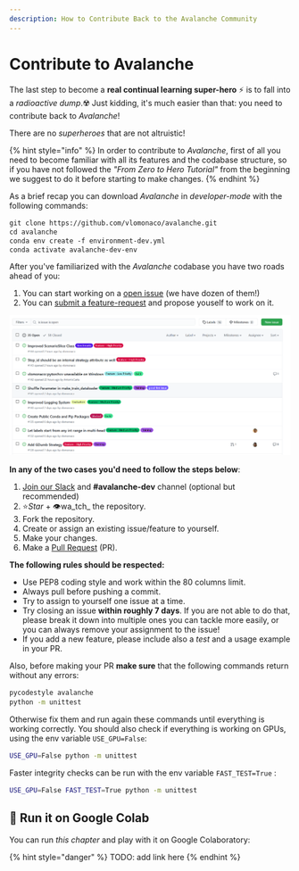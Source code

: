 ```yaml
---
description: How to Contribute Back to the Avalanche Community
---
```


# Contribute to Avalanche

The last step to become a **real continual learning super-hero** ⚡ is to fall into a _radioactive dump_.☢️ Just kidding, it's much easier than that: you need to contribute back to _Avalanche_!

There are no _superheroes_ that are not altruistic!

{% hint style="info" %}
In order to contribute to _Avalanche_, first of all you need to become familiar with all its features and the codabase structure, so if you have not followed the _"From Zero to Hero Tutorial"_ from the beginning we suggest to do it before starting to make changes.
{% endhint %}

As a brief recap you can download _Avalanche_ in _developer-mode_ with the following commands:

```text
git clone https://github.com/vlomonaco/avalanche.git
cd avalanche
conda env create -f environment-dev.yml
conda activate avalanche-dev-env
```

After you've familiarized with the _Avalanche_ codabase you have two roads ahead of you:

1. You can start working on a [open issue](../questions-and-issues/add-your-issue.md) \(we have dozen of them!\)
2. You can [submit a feature-request](../questions-and-issues/request-a-feature.md) and propose youself to work on it.

![Examples of Avalanche Issues available on GitHub](../.gitbook/assets/issues.png)

**In any of the two cases you'd need to follow the steps below**:



1. [Join our Slack](https://join.slack.com/t/continualai/shared_invite/enQtNjQxNDYwMzkxNzk0LTBhYjg2MjM0YTM2OWRkNDYzOGE0ZTIzNDQ0ZGMzNDE3ZGUxNTZmNmM1YzJiYzgwMTkyZDQxYTlkMTI3NzZkNjU) and **\#avalanche-dev** channel \(optional but recommended\)
2. ⭐_Star_ + 👁️wa_tch_ the repository.
3. Fork the repository.
4. Create or assign an existing issue/feature to yourself.
5. Make your changes.
6. Make a [Pull Request](https://docs.github.com/en/free-pro-team@latest/github/collaborating-with-issues-and-pull-requests/about-pull-requests) \(PR\).

**The following rules should be respected:**

* Use PEP8 coding style and work within the 80 columns limit.
* Always pull before pushing a commit.
* Try to assign to yourself one issue at a time.
* Try closing an issue **within roughly 7 days**. If you are not able to do that, please break it down into multiple ones you can tackle more easily, or you can always remove your assignment to the issue!
* If you add a new feature, please include also a _test_ and a usage example in your PR.

Also, before making your PR **make sure** that the following commands return without any errors:

```bash
pycodestyle avalanche
python -m unittest
```

Otherwise fix them and run again these commands until everything is working correctly. You should also  check if everything is working on GPUs, using the env variable `USE_GPU=False`: 

```bash
USE_GPU=False python -m unittest
```

Faster integrity checks can be run with the env variable `FAST_TEST=True` :

```bash
USE_GPU=False FAST_TEST=True python -m unittest
```

## 🤝 Run it on Google Colab

You can run _this chapter_ and play with it on Google Colaboratory:

{% hint style="danger" %}
TODO: add link here
{% endhint %}

